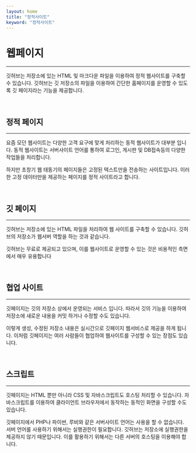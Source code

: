 ```yaml
---
layout: home
title: "정적사이트"
keyword: "정적사이트"
---
```


# 웹페이지
---
깃허브는 저장소에 있는 HTML 및 마크다운 파일을 이용하여 정적 웹사이트를 구축할 수 있습니다. 
깃허브는 깃 저장소의 파일을 이용하여 간단한 홈페이지를 운영할 수 있도록 깃 페이지라는 기능을 제공합니다.

<br>

## 정적 페이지
---
요즘 모던 웹사이트는 다양한 고객 요구에 맞게 처리하는 동적 웹사이트가 대부분 입니다. 동적 웹사이트는 서버사이트 언어를 통하여 로그인, 게시판 및 DB접속등의 다양한 작업들을 처리합니다.

하지만 초창기 웹 태동기의 페이지들은 고정된 텍스트만을 전송하는 사이트입니다. 이러한 고정 데이터만을 제공하는 페이지를 정적 사이트라고 합니다.

<br>

## 깃 페이지
---
깃허브는 저장소에 있는 HTML 파일을 처리하여 웹 사이트를 구축할 수 있습니다. 깃허브의 저장소가 웹서버 역할을 하는 것과 같습니다.

깃허브는 무료로 제공되고 있으며, 이를 웹사이트로 운영할 수 있는 것은 비용적인 측면에서 매우 유용합니다

<br>

## 협업 사이트
---
깃페이지는 깃의 저장소 상에서 운영되는 서비스 입니다. 따라서 깃의 기능을 이용하여 저장소에 새로운 내용을 커밋 하거나 수정할 수도 있습니다.

이렇게 생성, 수정된 저장소 내용은 실시간으로 깃페이지 웹서비스로 제공을 하게 됩니다. 이처럼 깃페이지는 여러 사람들이 협업하여 웹사이트를 구성할 수 있는 장점도 있습니다.

<br>

## 스크립트
---
깃페이지는 HTML 뿐만 아니라 CSS 및 자바스크립트도 호스팅 처리할 수 있습니다. 자바스크립트를 이용하여 클라이언트 브라우저에서 동작하는 동적인 화면을 구성할 수도 있습니다.

깃페이지에서 PHP나 파이썬, 루비와 같은 서버사이트 언어는 사용을 할 수 없습니다. 서버 언어를 사용하기 위해서는 실행권한이 필요합니다. 깃허브는 저장소에 실행권한을 제공하지 않기 때문입니다. 이를 활용하기 위해서는 다른 서버의 호스팅을 이용해야 합니다.

<br><br>